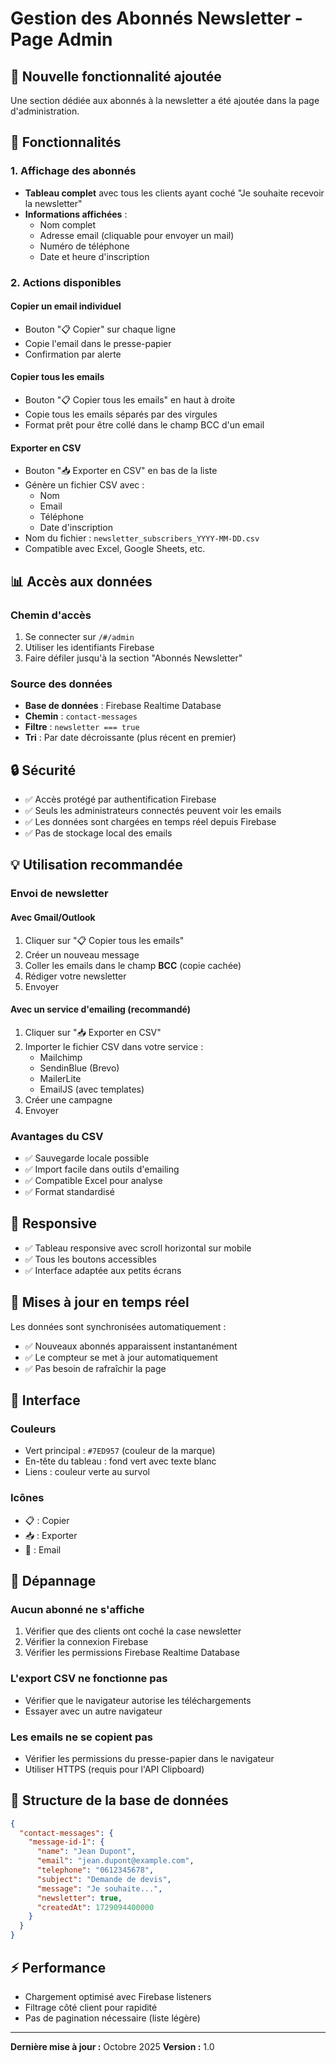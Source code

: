 # Gestion des Abonnés Newsletter - Page Admin

## 📧 Nouvelle fonctionnalité ajoutée

Une section dédiée aux abonnés à la newsletter a été ajoutée dans la page d'administration.

## 🎯 Fonctionnalités

### 1. Affichage des abonnés
- **Tableau complet** avec tous les clients ayant coché "Je souhaite recevoir la newsletter"
- **Informations affichées** :
  - Nom complet
  - Adresse email (cliquable pour envoyer un mail)
  - Numéro de téléphone
  - Date et heure d'inscription

### 2. Actions disponibles

#### Copier un email individuel
- Bouton "📋 Copier" sur chaque ligne
- Copie l'email dans le presse-papier
- Confirmation par alerte

#### Copier tous les emails
- Bouton "📋 Copier tous les emails" en haut à droite
- Copie tous les emails séparés par des virgules
- Format prêt pour être collé dans le champ BCC d'un email

#### Exporter en CSV
- Bouton "📥 Exporter en CSV" en bas de la liste
- Génère un fichier CSV avec :
  - Nom
  - Email
  - Téléphone
  - Date d'inscription
- Nom du fichier : `newsletter_subscribers_YYYY-MM-DD.csv`
- Compatible avec Excel, Google Sheets, etc.

## 📊 Accès aux données

### Chemin d'accès
1. Se connecter sur `/#/admin`
2. Utiliser les identifiants Firebase
3. Faire défiler jusqu'à la section "Abonnés Newsletter"

### Source des données
- **Base de données** : Firebase Realtime Database
- **Chemin** : `contact-messages`
- **Filtre** : `newsletter === true`
- **Tri** : Par date décroissante (plus récent en premier)

## 🔒 Sécurité

- ✅ Accès protégé par authentification Firebase
- ✅ Seuls les administrateurs connectés peuvent voir les emails
- ✅ Les données sont chargées en temps réel depuis Firebase
- ✅ Pas de stockage local des emails

## 💡 Utilisation recommandée

### Envoi de newsletter

#### Avec Gmail/Outlook
1. Cliquer sur "📋 Copier tous les emails"
2. Créer un nouveau message
3. Coller les emails dans le champ **BCC** (copie cachée)
4. Rédiger votre newsletter
5. Envoyer

#### Avec un service d'emailing (recommandé)
1. Cliquer sur "📥 Exporter en CSV"
2. Importer le fichier CSV dans votre service :
   - Mailchimp
   - SendinBlue (Brevo)
   - MailerLite
   - EmailJS (avec templates)
3. Créer une campagne
4. Envoyer

### Avantages du CSV
- ✅ Sauvegarde locale possible
- ✅ Import facile dans outils d'emailing
- ✅ Compatible Excel pour analyse
- ✅ Format standardisé

## 📱 Responsive

- ✅ Tableau responsive avec scroll horizontal sur mobile
- ✅ Tous les boutons accessibles
- ✅ Interface adaptée aux petits écrans

## 🔄 Mises à jour en temps réel

Les données sont synchronisées automatiquement :
- ✅ Nouveaux abonnés apparaissent instantanément
- ✅ Le compteur se met à jour automatiquement
- ✅ Pas besoin de rafraîchir la page

## 🎨 Interface

### Couleurs
- Vert principal : `#7ED957` (couleur de la marque)
- En-tête du tableau : fond vert avec texte blanc
- Liens : couleur verte au survol

### Icônes
- 📋 : Copier
- 📥 : Exporter
- 📧 : Email

## 🐛 Dépannage

### Aucun abonné ne s'affiche
1. Vérifier que des clients ont coché la case newsletter
2. Vérifier la connexion Firebase
3. Vérifier les permissions Firebase Realtime Database

### L'export CSV ne fonctionne pas
- Vérifier que le navigateur autorise les téléchargements
- Essayer avec un autre navigateur

### Les emails ne se copient pas
- Vérifier les permissions du presse-papier dans le navigateur
- Utiliser HTTPS (requis pour l'API Clipboard)

## 📝 Structure de la base de données

```json
{
  "contact-messages": {
    "message-id-1": {
      "name": "Jean Dupont",
      "email": "jean.dupont@example.com",
      "telephone": "0612345678",
      "subject": "Demande de devis",
      "message": "Je souhaite...",
      "newsletter": true,
      "createdAt": 1729094400000
    }
  }
}
```

## ⚡ Performance

- Chargement optimisé avec Firebase listeners
- Filtrage côté client pour rapidité
- Pas de pagination nécessaire (liste légère)

---

**Dernière mise à jour :** Octobre 2025
**Version :** 1.0
